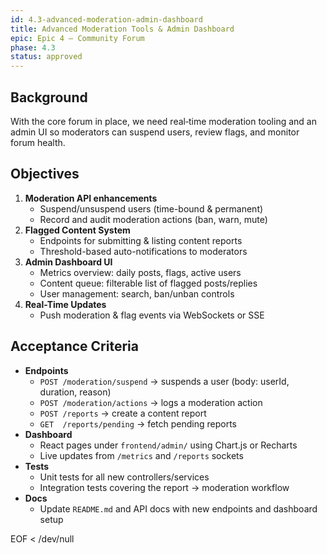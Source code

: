 ```yaml
---
id: 4.3-advanced-moderation-admin-dashboard
title: Advanced Moderation Tools & Admin Dashboard
epic: Epic 4 – Community Forum
phase: 4.3
status: approved
---
```


## Background
With the core forum in place, we need real‐time moderation tooling and an admin UI so moderators can suspend users, review flags, and monitor forum health.

## Objectives
1. **Moderation API enhancements**  
   - Suspend/unsuspend users (time-bound & permanent)  
   - Record and audit moderation actions (ban, warn, mute)  
2. **Flagged Content System**  
   - Endpoints for submitting & listing content reports  
   - Threshold-based auto-notifications to moderators  
3. **Admin Dashboard UI**  
   - Metrics overview: daily posts, flags, active users  
   - Content queue: filterable list of flagged posts/replies  
   - User management: search, ban/unban controls  
4. **Real-Time Updates**  
   - Push moderation & flag events via WebSockets or SSE  

## Acceptance Criteria
- **Endpoints**  
  - `POST /moderation/suspend` → suspends a user (body: userId, duration, reason)  
  - `POST /moderation/actions` → logs a moderation action  
  - `POST /reports` → create a content report  
  - `GET  /reports/pending` → fetch pending reports  
- **Dashboard**  
  - React pages under `frontend/admin/` using Chart.js or Recharts  
  - Live updates from `/metrics` and `/reports` sockets  
- **Tests**  
  - Unit tests for all new controllers/services  
  - Integration tests covering the report → moderation workflow  
- **Docs**  
  - Update `README.md` and API docs with new endpoints and dashboard setup  

EOF < /dev/null